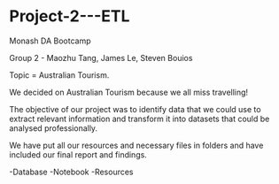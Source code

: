 # Project-2---ETL
Monash DA Bootcamp

Group 2 - Maozhu Tang, James Le, Steven Bouios

Topic = Australian Tourism.

We decided on Australian Tourism because we all miss travelling!

The objective of our project was to identify data that we could use to extract relevant information and  transform it into datasets that could be analysed professionally.


We have put all our resources and necessary files in folders and have included our final report and findings.

-Database
-Notebook
-Resources
